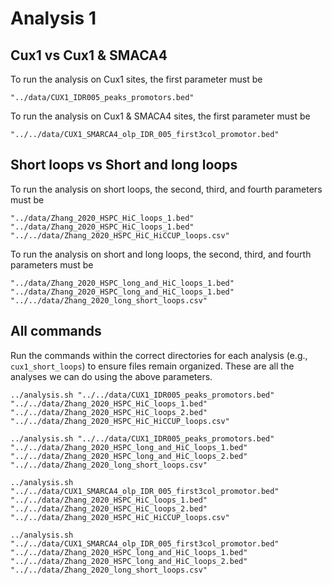 # Analysis 1

## Cux1 vs Cux1 & SMACA4

To run the analysis on Cux1 sites, the first parameter must be
```{shell}
"../data/CUX1_IDR005_peaks_promotors.bed"
```

To run the analysis on Cux1 & SMACA4 sites, the first parameter must be
```{shell}
"../../data/CUX1_SMARCA4_olp_IDR_005_first3col_promotor.bed"
```

## Short loops vs Short and long loops

To run the analysis on short loops, the second, third, and fourth parameters must be
```{shell}
"../data/Zhang_2020_HSPC_HiC_loops_1.bed"
"../data/Zhang_2020_HSPC_HiC_loops_1.bed"
"../../data/Zhang_2020_HSPC_HiC_HiCCUP_loops.csv"
```

To run the analysis on short and long loops, the second, third, and fourth parameters must be
```{shell}
"../data/Zhang_2020_HSPC_long_and_HiC_loops_1.bed"
"../data/Zhang_2020_HSPC_long_and_HiC_loops_1.bed"
"../../data/Zhang_2020_long_short_loops.csv"
```


## All commands

Run the commands within the correct directories for each analysis (e.g., `cux1_short_loops`) to ensure files remain organized. These are all
the analyses we can do using the above parameters.

```{shell}
../analysis.sh "../../data/CUX1_IDR005_peaks_promotors.bed" "../../data/Zhang_2020_HSPC_HiC_loops_1.bed" "../../data/Zhang_2020_HSPC_HiC_loops_2.bed" "../../data/Zhang_2020_HSPC_HiC_HiCCUP_loops.csv"
```

```{shell}
../analysis.sh "../../data/CUX1_IDR005_peaks_promotors.bed" "../../data/Zhang_2020_HSPC_long_and_HiC_loops_1.bed" "../../data/Zhang_2020_HSPC_long_and_HiC_loops_2.bed" "../../data/Zhang_2020_long_short_loops.csv"
```

```{shell}
../analysis.sh "../../data/CUX1_SMARCA4_olp_IDR_005_first3col_promotor.bed" "../../data/Zhang_2020_HSPC_HiC_loops_1.bed" "../../data/Zhang_2020_HSPC_HiC_loops_2.bed" "../../data/Zhang_2020_HSPC_HiC_HiCCUP_loops.csv"
```

```{shell}
../analysis.sh "../../data/CUX1_SMARCA4_olp_IDR_005_first3col_promotor.bed" "../../data/Zhang_2020_HSPC_long_and_HiC_loops_1.bed" "../../data/Zhang_2020_HSPC_long_and_HiC_loops_2.bed" "../../data/Zhang_2020_long_short_loops.csv"
```
